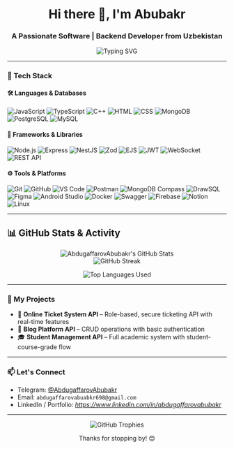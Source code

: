 <h1 align="center">Hi there 👋, I'm Abubakr</h1>
<h3 align="center">A Passionate Software | Backend Developer from Uzbekistan</h3>

<p align="center">
  <img src="https://readme-typing-svg.herokuapp.com?font=Fira+Code&weight=500&size=22&pause=1000&center=true&vCenter=true&width=435&lines=Backend+Developer+%7C+API+Specialist;Clean+Code+%7C+Scalable+Systems+%7C+Efficient+Backend+Design;Lifelong+Learner+%7C+Tech+Enthusiast+%7C+Problem+Solver" alt="Typing SVG" />
</p>

---

### 🧠 Tech Stack

#### 🛠️ Languages & Databases
![JavaScript](https://img.shields.io/badge/-JavaScript-F7DF1E?logo=javascript&logoColor=black&style=flat-square)
![TypeScript](https://img.shields.io/badge/-TypeScript-3178C6?logo=typescript&logoColor=white&style=flat-square)
![C++](https://img.shields.io/badge/-C++-00599C?logo=c%2b%2b&logoColor=white&style=flat-square)
![HTML](https://img.shields.io/badge/-HTML5-E34F26?logo=html5&logoColor=white&style=flat-square)
![CSS](https://img.shields.io/badge/-CSS3-1572B6?logo=css3&logoColor=white&style=flat-square)
![MongoDB](https://img.shields.io/badge/-MongoDB-47A248?logo=mongodb&logoColor=white&style=flat-square)
![PostgreSQL](https://img.shields.io/badge/-PostgreSQL-4169E1?logo=postgresql&logoColor=white&style=flat-square)
![MySQL](https://img.shields.io/badge/-MySQL-4479A1?logo=mysql&logoColor=white&style=flat-square)

#### 🧩 Frameworks & Libraries
![Node.js](https://img.shields.io/badge/-Node.js-339933?logo=node.js&logoColor=white&style=flat-square)
![Express](https://img.shields.io/badge/-Express-black?logo=express&logoColor=white&style=flat-square)
![NestJS](https://img.shields.io/badge/-NestJS-E0234E?logo=nestjs&logoColor=white&style=flat-square)
![Zod](https://img.shields.io/badge/-Zod-3E62AD?logoColor=white&style=flat-square)
![EJS](https://img.shields.io/badge/-EJS-0275A6?logo=ejs&logoColor=white&style=flat-square)
![JWT](https://img.shields.io/badge/-JWT-000000?logo=jsonwebtokens&logoColor=white&style=flat-square)
![WebSocket](https://img.shields.io/badge/-WebSocket-35495E?logo=websocket&logoColor=white&style=flat-square)
![REST API](https://img.shields.io/badge/-REST%20API-FF6F00?logo=api&logoColor=white&style=flat-square)

#### ⚙️ Tools & Platforms
![Git](https://img.shields.io/badge/-Git-F05032?logo=git&logoColor=white&style=flat-square)
![GitHub](https://img.shields.io/badge/-GitHub-181717?logo=github&logoColor=white&style=flat-square)
![VS Code](https://img.shields.io/badge/-VSCode-007ACC?logo=visual-studio-code&logoColor=white&style=flat-square)
![Postman](https://img.shields.io/badge/-Postman-FF6C37?logo=postman&logoColor=white&style=flat-square)
![MongoDB Compass](https://img.shields.io/badge/-MongoDB%20Compass-47A248?logo=mongodb&logoColor=white&style=flat-square)
![DrawSQL](https://img.shields.io/badge/-DrawSQL-339933?style=flat-square&logoColor=white)
![Figma](https://img.shields.io/badge/-Figma-F24E1E?logo=figma&logoColor=white&style=flat-square)
![Android Studio](https://img.shields.io/badge/-Android%20Studio-3DDC84?logo=android-studio&logoColor=white&style=flat-square)
![Docker](https://img.shields.io/badge/-Docker-2496ED?logo=docker&logoColor=white&style=flat-square)
![Swagger](https://img.shields.io/badge/-Swagger-85EA2D?logo=swagger&logoColor=black&style=flat-square)
![Firebase](https://img.shields.io/badge/-Firebase-FFCA28?logo=firebase&logoColor=black&style=flat-square)
![Notion](https://img.shields.io/badge/-Notion-000000?logo=notion&logoColor=white&style=flat-square)
![Linux](https://img.shields.io/badge/-Linux-FCC624?logo=linux&logoColor=black&style=flat-square)

---
## 📊 GitHub Stats & Activity

<p align="center">
  <img src="https://github-readme-stats.vercel.app/api?username=AbdugaffarovAbubakr&show_icons=true&theme=github_dark&hide_border=true&count_private=true" alt="AbdugaffarovAbubakr's GitHub Stats" />
  <br/>
  <img src="https://github-readme-streak-stats.herokuapp.com/?user=AbdugaffarovAbubakr&theme=github-dark&hide_border=true" alt="GitHub Streak" />
</p>

<p align="center">
  <img src="https://github-readme-stats.vercel.app/api/top-langs/?username=AbdugaffarovAbubakr&layout=compact&theme=github_dark&hide_border=true" alt="Top Languages Used" />
</p>

---

### 🧰 My Projects

- 🔐 **Online Ticket System API** – Role-based, secure ticketing API with real-time features
- 📝 **Blog Platform API** – CRUD operations with basic authentication
- 🎓 **Student Management API** – Full academic system with student-course-grade flow

---

### 📫 Let's Connect

- Telegram: [@AbdugaffarovAbubakr](https://t.me/AbdugaffarovAbubakr)
- Email: `abdugaffarovabuabkr698@gmail.com`
- LinkedIn / Portfolio: *https://www.linkedin.com/in/abdugaffarovabubakr*

---

<p align="center">
  <img src="https://github-profile-trophy.vercel.app/?username=AbdugaffarovAbubakr&theme=github-dark&column=4&margin-w=15&margin-h=15" alt="GitHub Trophies"/>
</p>

<p align="center">Thanks for stopping by! 😊</p>
